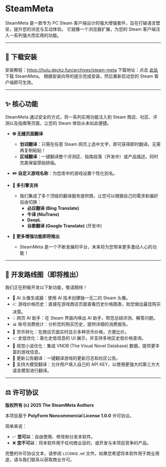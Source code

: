 # SteamMeta

SteamMeta 是一款专为 PC Steam 客户端设计的强大增强套件，旨在打破语言壁垒，提升您的浏览与互动体验。
它就像一个浏览器扩展，为您的 Steam 客户端注入一系列强大而实用的功能。

---

## 🚀 下载安装

安装教程：https://hulu.deckz.fun/archives/steam-meta
下载地址：点击 [此处](https://dl.g.deckz.fun/meta/0.0.8/meta-amd64-installer.exe) 下载 SteamMeta。
根据安装向导的提示完成安装，然后重新启动您的 Steam 客户端即可生效。

---

## ✨ 核心功能

SteamMeta 通过安全的方式，将一系列实用功能注入到 Steam 商店、社区、评测以及指南等页面，让您的 Steam 体验从未如此便捷。

*   **🌐 无缝页面翻译**
    *   **划词翻译**：只需在任意 Steam 网页上选中文字，即可获得即时翻译。无需再复制粘贴！
    *   **区域翻译**：一键翻译整个评测区、指南段落（开发中）或产品描述，同时完美保留原始排版。

*   **✏️ 自定义游戏名称**：为您库中的游戏设置个性化别名。

*   **🧠 多引擎支持**
    *   我们集成了多个顶级的翻译服务提供商，让您可以根据自己的需求和偏好自由切换：
        *   **必应翻译 (Bing Translate)**
        *   **牛译 (NiuTrans)**
        *   **DeepL**
        *   **谷歌翻译 (Google Translate)** (开发中)

*   **🎨 更多增强功能即将推出**
    *   SteamMeta 是一个不断发展的平台，未来将为您带来更多激动人心的功能！

---

## 🚀 开发路线图（即将推出）

我们正在积极开发以下新功能，敬请期待！

* 🤖 AI 头像生成器：使用 AI 技术创建独一无二的 Steam 头像。
* 💹 游戏价格历史：直接在游戏商店页面查看历史价格图表，助您做出最佳购买决策。
* 💡 网页 AI 助手：在 Steam 界面内唤出 AI 助手，帮您总结评测、解答问题。
* 📊 账号消费统计：分析您的购买历史，提供详细的消费报告。
* 💱 货币转化：在商店页面实时显示多种货币价格，方便比价。
* 📈 史低优化：美化史低信息的 UI 展示，并支持多地区史低价格查询。
* 📖 视觉小说优化：集成 VNDB (The Visual Novel Database) 数据，提供更丰富的游戏信息。
* 📢 更新公告翻译：一键翻译游戏的更新日志和社区公告。
* 🧠 支持大模型翻译：允许用户填入自己的 API KEY，以使用更强大的第三方大语言模型进行翻译。

---

## ⚖️ 许可协议

**版权所有 (c) 2025 The SteamMeta Authors**

本项目基于 **PolyForm Noncommercial License 1.0.0** 许可协议。

简单来说：
*   ✅ **您可以**：自由使用、修改和分发本软件。
*   ❌ **您不可以**：将本软件用于任何商业目的，或开发与本项目竞争的产品。

完整的许可协议文本，请参阅 `LICENSE.md` 文件。如果您希望将本软件用于商业用途，请与我们联系以获取商业许可。

